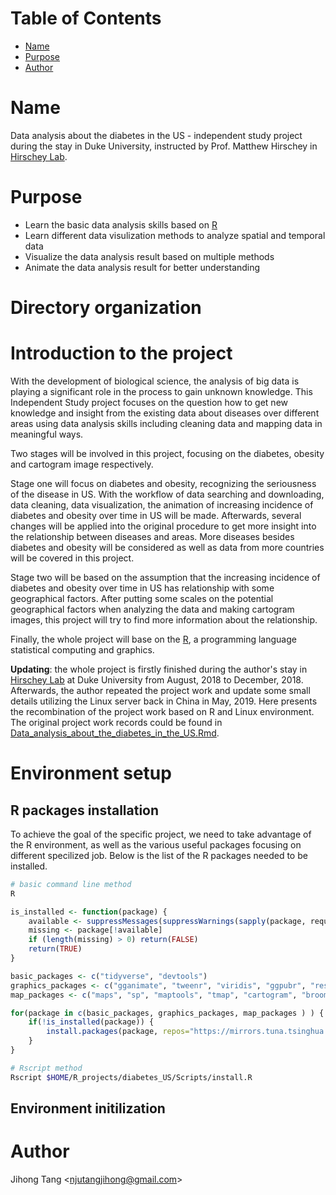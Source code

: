 [TOC levels=1-3]: #

# Table of Contents
- [Name](#name)
- [Purpose](#purpose)
- [Author](#author)

# Name
Data analysis about the diabetes in the US - independent study project during the stay in Duke University, instructed by Prof. Matthew Hirschey in [Hirschey Lab](https://github.com/hirscheylab).

# Purpose
* Learn the basic data analysis skills based on [R](https://www.r-project.org/)
* Learn different data visulization methods to analyze spatial and temporal data
* Visualize the data analysis result based on multiple methods
* Animate the data analysis result for better understanding 

# Directory organization

# Introduction to the project
With the development of biological science, the analysis of big data is playing a significant role in the process to gain unknown knowledge. This Independent Study project focuses on the question how to get new knowledge and insight from the existing data about diseases over different areas using data analysis skills including cleaning data and mapping data in meaningful ways. 

Two stages will be involved in this project, focusing on the diabetes, obesity and cartogram image respectively. 

Stage one will focus on diabetes and obesity, recognizing the seriousness of the disease in US. With the workflow of data searching and downloading, data cleaning, data visualization, the animation of increasing incidence of diabetes and obesity over time in US will be made. Afterwards, several changes will be applied into the original procedure to get more insight into the relationship between diseases and areas. More diseases besides diabetes and obesity will be considered as well as data from more countries will be covered in this project. 

Stage two will be based on the assumption that the increasing incidence of diabetes and obesity over time in US has relationship with some geographical factors. After putting some scales on the potential geographical factors when analyzing the data and making cartogram images, this project will try to find more information about the relationship.

Finally, the whole project will base on the [R](https://www.r-project.org/), a programming language statistical computing and graphics.

**Updating**: the whole project is firstly finished during the author's stay in [Hirschey Lab](https://github.com/hirscheylab) at Duke University from August, 2018 to December, 2018. Afterwards, the author repeated the project work and update some small details utilizing the Linux server back in China in May, 2019. Here presents the recombination of the project work based on R and Linux environment. The original project work records could be found in [Data_analysis_about_the_diabetes_in_the_US.Rmd](./Data_analysis_about_the_diabetes_in_the_US.Rmd).

# Environment setup 
## R packages installation
To achieve the goal of the specific project, we need to take advantage of the R environment, as well as the various useful packages focusing on different specilized job. Below is the list of the R packages needed to be installed.

```bash
# basic command line method
R
```
```r
is_installed <- function(package) {
    available <- suppressMessages(suppressWarnings(sapply(package, require, quietly = TRUE, character.only = TRUE, warn.conflicts = FALSE)))
    missing <- package[!available]
    if (length(missing) > 0) return(FALSE)
    return(TRUE)
}

basic_packages <- c("tidyverse", "devtools")
graphics_packages <- c("gganimate", "tweenr", "viridis", "ggpubr", "reshape2")
map_packages <- c("maps", "sp", "maptools", "tmap", "cartogram", "broom")

for(package in c(basic_packages, graphics_packages, map_packages ) ) {
    if(!is_installed(package)) {
        install.packages(package, repos="https://mirrors.tuna.tsinghua.edu.cn/CRAN")
    }
}
```
```bash
# Rscript method
Rscript $HOME/R_projects/diabetes_US/Scripts/install.R 
```
## Environment initilization

# Author
Jihong Tang &lt;njutangjihong@gmail.com&gt;


